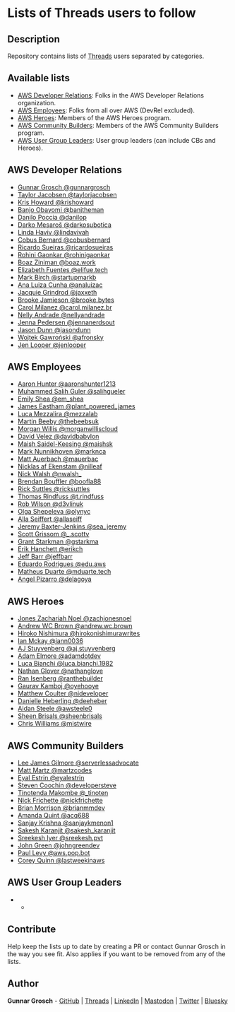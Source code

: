 # Lists of Threads users to follow

## Description

Repository contains lists of [Threads](https://threads.net/) users separated by categories.

## Available lists

- [AWS Developer Relations](#aws-developer-relations): Folks in the AWS Developer Relations organization.
- [AWS Employees](#aws-employees): Folks from all over AWS (DevRel excluded).
- [AWS Heroes](#aws-heroes): Members of the AWS Heroes program.
- [AWS Community Builders](#aws-community-builders): Members of the AWS Community Builders program.
- [AWS User Group Leaders](#aws-user-group-leaders): User group leaders (can include CBs and Heroes).

## AWS Developer Relations

- [Gunnar Grosch @gunnargrosch](https://www.threads.net/@gunnargrosch)
- [Taylor Jacobsen @taylorjacobsen](https://www.threads.net/@taylorjacobsen)
- [Kris Howard @krishoward](https://www.threads.net/@krishoward)
- [Banjo Obayomi @banjtheman](https://www.threads.net/@banjtheman)
- [Danilo Poccia @danilop](https://www.threads.net/@danilop)
- [Darko Mesaroš @darkosubotica](https://www.threads.net/@darkosubotica)
- [Linda Haviv @lindavivah](https://www.threads.net/@lindavivah)
- [Cobus Bernard @cobusbernard](https://www.threads.net/@cobusbernard)
- [Ricardo Sueiras @ricardosueiras](https://www.threads.net/@ricardosueiras)
- [Rohini Gaonkar @rohinigaonkar](https://www.threads.net/@rohinigaonkar)
- [Boaz Ziniman @boaz.work](https://www.threads.net/@boaz.work)
- [Elizabeth Fuentes @elifue.tech](https://www.threads.net/@elifue.tech)
- [Mark Birch @startupmarkb](https://www.threads.net/@startupmarkb)
- [Ana Luiza Cunha @analuizac](https://www.threads.net/@analuizac)
- [Jacquie Grindrod @jaxxeth](https://www.threads.net/@jaxxeth)
- [Brooke Jamieson @brooke.bytes](https://www.threads.net/@brooke.bytes)
- [Carol Milanez @carol.milanez.br](https://www.threads.net/@carol.milanez.br)
- [Nelly Andrade @nellyandrade](https://www.threads.net/@nellyandrade)
- [Jenna Pedersen @jennanerdsout](https://www.threads.net/@jennanerdsout)
- [Jason Dunn @jasondunn](https://www.threads.net/@jasondunn)
- [Wojtek Gawroński @afronsky](https://www.threads.net/@afronsky)
- [Jen Looper @jenlooper](https://www.threads.net/@jenlooper)

## AWS Employees

- [Aaron Hunter @aaronshunter1213](https://www.threads.net/@aaronshunter1213)
- [Muhammed Salih Guler @salihgueler](https://www.threads.net/@salihgueler)
- [Emily Shea @em_shea](https://www.threads.net/@em_shea)
- [James Eastham @plant_powered_james](https://www.threads.net/@plant_powered_james)
- [Luca Mezzalira @mezzalab](https://www.threads.net/@mezzalab)
- [Martin Beeby @thebeebsuk](https://www.threads.net/@thebeebsuk)
- [Morgan Willis @morganwilliscloud](https://www.threads.net/@morganwilliscloud)
- [David Velez @davidbabylon](https://www.threads.net/@davidbabylon)
- [Maish Saidel-Keesing @maishsk](https://www.threads.net/@maishsk)
- [Mark Nunnikhoven @marknca](https://www.threads.net/@marknca)
- [Matt Auerbach @mauerbac](https://www.threads.net/@mauerbac)
- [Nicklas af Ekenstam @nilleaf](https://www.threads.net/@nilleaf)
- [Nick Walsh @nwalsh_](https://www.threads.net/@nwalsh_)
- [Brendan Bouffler @boofla88](https://www.threads.net/@boofla88)
- [Rick Suttles @ricksuttles](https://www.threads.net/@ricksuttles)
- [Thomas Rindfuss @t.rindfuss](https://www.threads.net/@t.rindfuss)
- [Rob Wilson @d3vlinuk](https://www.threads.net/@d3vlinuk)
- [Olga Shepeleva @olynyc](https://www.threads.net/@olynyc)
- [Alla Seiffert @allaseiff](https://www.threads.net/@allaseiff)
- [Jeremy Baxter-Jenkins @sea_jeremy](https://www.threads.net/@sea_jeremy)
- [Scott Grissom @_.scottv](https://www.threads.net/@_.scottv)
- [Grant Starkman @gstarkma](https://www.threads.net/grantroot.sh)
- [Erik Hanchett @erikch](https://www.threads.net/erikch)
- [Jeff Barr @jeffbarr](https://www.threads.net/jeffbarr)
- [Eduardo Rodrigues @edu.aws](https://www.threads.net/edu.aws)
- [Matheus Duarte @mduarte.tech](https://www.threads.net/mduarte.tech)
- [Angel Pizarro @delagoya](https://www.threads.net/delagoya)

## AWS Heroes

- [Jones Zachariah Noel @zachjonesnoel](https://www.threads.net/@zachjonesnoel)
- [Andrew WC Brown @andrew.wc.brown](https://www.threads.net/@andrew.wc.brown)
- [Hiroko Nishimura @hirokonishimurawrites](https://www.threads.net/@hirokonishimurawrites)
- [Ian Mckay @iann0036](https://www.threads.net/@iann0036)
- [AJ Stuyvenberg @aj.stuyvenberg](https://www.threads.net/@aj.stuyvenberg)
- [Adam Elmore @adamdotdev](https://www.threads.net/@adamdotdev)
- [Luca Bianchi @luca.bianchi.1982](https://www.threads.net/@luca.bianchi.1982)
- [Nathan Glover @nathanglove](https://www.threads.net/@nathanglove)
- [Ran Isenberg @ranthebuilder](https://www.threads.net/@ranthebuilder)
- [Gaurav Kamboj @oyehooye](https://www.threads.net/@oyehooye)
- [Matthew Coulter @nideveloper](https://www.threads.net/@nideveloper)
- [Danielle Heberling @deeheber](https://www.threads.net/@deeheber)
- [Aidan Steele @awsteele0](https://www.threads.net/@awsteele0)
- [Sheen Brisals @sheenbrisals](https://www.threads.net/@sheenbrisals)
- [Chris Williams @mistwire](https://www.threads.net/@mistwire)

## AWS Community Builders

- [Lee James Gilmore @serverlessadvocate](https://www.threads.net/@serverlessadvocate)
- [Matt Martz @martzcodes](https://www.threads.net/@martzcodes)
- [Eyal Estrin @eyalestrin](https://www.threads.net/@eyalestrin)
- [Steven Coochin @developersteve](https://www.threads.net/@developersteve)
- [Tinotenda Makombe @_tinoten](https://www.threads.net/@_tinoten)
- [Nick Frichette @nickfrichette](https://www.threads.net/@nickfrichette)
- [Brian Morrison @brianmmdev](https://www.threads.net/@brianmmdev)
- [Amanda Quint @acq688](https://www.threads.net/@acq688)
- [Sanjay Krishna @sanjaykmenon1](https://www.threads.net/@sanjaykmenon1)
- [Sakesh Karanjit @sakesh_karanjit](https://www.threads.net/@sakesh_karanjit)
- [Sreekesh Iyer @sreekesh.pvt](https://www.threads.net/@sreekesh.pvt)
- [John Green @johngreendev](https://www.threads.net/@johngreendev)
- [Paul Levy @aws.pop.bot](https://www.threads.net/aws.pop.bot)
- [Corey Quinn @lastweekinaws](https://www.threads.net/@lastweekinaws)

## AWS User Group Leaders

- -

## Contribute

Help keep the lists up to date by creating a PR or contact Gunnar Grosch in the way you see fit. Also applies if you want to be removed from any of the lists.

## Author

**Gunnar Grosch** - [GitHub](https://github.com/gunnargrosch) | [Threads](https://www.threads.net/@gunnargrosch) | [LinkedIn](https://www.linkedin.com/in/gunnargrosch/) | [Mastodon](https://hachyderm.io/@gunnargrosch) | [Twitter](https://twitter.com/gunnargrosch) | [Bluesky](https://bsky.app/profile/gunnargrosch.com)
